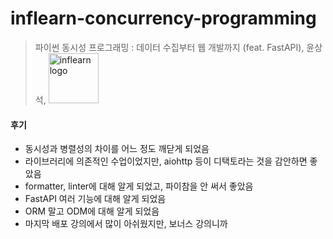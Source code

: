 # inflearn-concurrency-programming

> 파이썬 동시성 프로그래밍 : 데이터 수집부터 웹 개발까지 (feat. FastAPI), 윤상석,
> <a href="https://www.inflearn.com/course/파이썬-동시성-프로그래밍/dashboard" target="_blank">
>     <img
>         width=80
>         src="https://cdn.inflearn.com/public/files/pages/da35da48-52a5-4ec6-b8d3-0389a47610ec/logo1.png"
>         alt="inflearn logo"
>     >
>     <!-- [![inflearn logo](https://cdn.inflearn.com/public/files/pages/da35da48-52a5-4ec6-b8d3-0389a47610ec/logo1.png)](https://www.inflearn.com/course/파이썬-동시성-프로그래밍/dashboard) -->
> </a>

#### 후기

- 동시성과 병렬성의 차이를 어느 정도 깨닫게 되었음
- 라이브러리에 의존적인 수업이었지만, aiohttp 등이 디택토라는 것을 감안하면 좋았음
- formatter, linter에 대해 알게 되었고, 파이참을 안 써서 좋았음
- FastAPI 여러 기능에 대해 알게 되었음
- ORM 말고 ODM에 대해 알게 되었음
- 마지막 배포 강의에서 많이 아쉬웠지만, 보너스 강의니까
